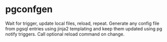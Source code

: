 # pgconfgen
Wait for trigger, update local files, reload, repeat. Generate any config file from pgsql entries using jinja2 templating and keep them updated using pg notify triggers. Call optional reload command on change.
